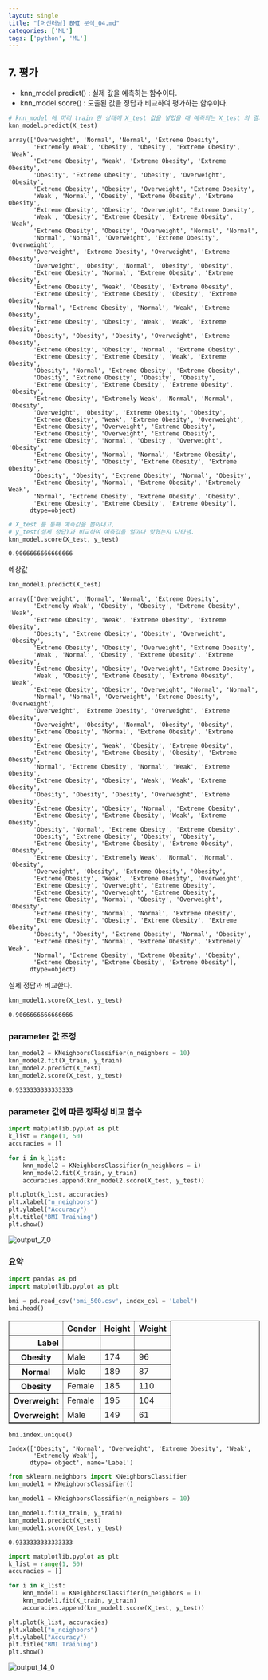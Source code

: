 ```yaml
---
layout: single
title: "[머신러닝] BMI 분석_04.md"
categories: ['ML']
tags: ['python', 'ML']
---
```


## 7. 평가

- knn_model.predict() : 실제 값을 예측하는 함수이다.  
- knn_model.score() : 도출된 값을 정답과 비교하여 평가하는 함수이다.


```python
# knn_model 에 미리 train 한 상태에 X_test 값을 넣었을 때 예측되는 X_test 의 결과
knn_model.predict(X_test)
```




    array(['Overweight', 'Normal', 'Normal', 'Extreme Obesity',
           'Extremely Weak', 'Obesity', 'Obesity', 'Extreme Obesity', 'Weak',
           'Extreme Obesity', 'Weak', 'Extreme Obesity', 'Extreme Obesity',
           'Obesity', 'Extreme Obesity', 'Obesity', 'Overweight', 'Obesity',
           'Extreme Obesity', 'Obesity', 'Overweight', 'Extreme Obesity',
           'Weak', 'Normal', 'Obesity', 'Extreme Obesity', 'Extreme Obesity',
           'Extreme Obesity', 'Obesity', 'Overweight', 'Extreme Obesity',
           'Weak', 'Obesity', 'Extreme Obesity', 'Extreme Obesity', 'Weak',
           'Extreme Obesity', 'Obesity', 'Overweight', 'Normal', 'Normal',
           'Normal', 'Normal', 'Overweight', 'Extreme Obesity', 'Overweight',
           'Overweight', 'Extreme Obesity', 'Overweight', 'Extreme Obesity',
           'Overweight', 'Obesity', 'Normal', 'Obesity', 'Obesity',
           'Extreme Obesity', 'Normal', 'Extreme Obesity', 'Extreme Obesity',
           'Extreme Obesity', 'Weak', 'Obesity', 'Extreme Obesity',
           'Extreme Obesity', 'Extreme Obesity', 'Obesity', 'Extreme Obesity',
           'Normal', 'Extreme Obesity', 'Normal', 'Weak', 'Extreme Obesity',
           'Extreme Obesity', 'Obesity', 'Weak', 'Weak', 'Extreme Obesity',
           'Obesity', 'Obesity', 'Obesity', 'Overweight', 'Extreme Obesity',
           'Extreme Obesity', 'Obesity', 'Normal', 'Extreme Obesity',
           'Extreme Obesity', 'Extreme Obesity', 'Weak', 'Extreme Obesity',
           'Obesity', 'Normal', 'Extreme Obesity', 'Extreme Obesity',
           'Obesity', 'Extreme Obesity', 'Obesity', 'Obesity',
           'Extreme Obesity', 'Extreme Obesity', 'Extreme Obesity', 'Obesity',
           'Extreme Obesity', 'Extremely Weak', 'Normal', 'Normal', 'Obesity',
           'Overweight', 'Obesity', 'Extreme Obesity', 'Obesity',
           'Extreme Obesity', 'Weak', 'Extreme Obesity', 'Overweight',
           'Extreme Obesity', 'Overweight', 'Extreme Obesity',
           'Extreme Obesity', 'Overweight', 'Extreme Obesity',
           'Extreme Obesity', 'Normal', 'Obesity', 'Overweight', 'Obesity',
           'Extreme Obesity', 'Normal', 'Normal', 'Extreme Obesity',
           'Extreme Obesity', 'Obesity', 'Extreme Obesity', 'Extreme Obesity',
           'Obesity', 'Obesity', 'Extreme Obesity', 'Normal', 'Obesity',
           'Extreme Obesity', 'Normal', 'Extreme Obesity', 'Extremely Weak',
           'Normal', 'Extreme Obesity', 'Extreme Obesity', 'Obesity',
           'Extreme Obesity', 'Extreme Obesity', 'Extreme Obesity'],
          dtype=object)




```python
# X_test 를 통해 예측값을 뽑아내고,
# y_test(실제 정답)과 비교하여 예측값을 얼마나 맞혔는지 나타냄.
knn_model.score(X_test, y_test)
```




    0.9066666666666666



예상값

```python
knn_model1.predict(X_test)
```




    array(['Overweight', 'Normal', 'Normal', 'Extreme Obesity',
           'Extremely Weak', 'Obesity', 'Obesity', 'Extreme Obesity', 'Weak',
           'Extreme Obesity', 'Weak', 'Extreme Obesity', 'Extreme Obesity',
           'Obesity', 'Extreme Obesity', 'Obesity', 'Overweight', 'Obesity',
           'Extreme Obesity', 'Obesity', 'Overweight', 'Extreme Obesity',
           'Weak', 'Normal', 'Obesity', 'Extreme Obesity', 'Extreme Obesity',
           'Extreme Obesity', 'Obesity', 'Overweight', 'Extreme Obesity',
           'Weak', 'Obesity', 'Extreme Obesity', 'Extreme Obesity', 'Weak',
           'Extreme Obesity', 'Obesity', 'Overweight', 'Normal', 'Normal',
           'Normal', 'Normal', 'Overweight', 'Extreme Obesity', 'Overweight',
           'Overweight', 'Extreme Obesity', 'Overweight', 'Extreme Obesity',
           'Overweight', 'Obesity', 'Normal', 'Obesity', 'Obesity',
           'Extreme Obesity', 'Normal', 'Extreme Obesity', 'Extreme Obesity',
           'Extreme Obesity', 'Weak', 'Obesity', 'Extreme Obesity',
           'Extreme Obesity', 'Extreme Obesity', 'Obesity', 'Extreme Obesity',
           'Normal', 'Extreme Obesity', 'Normal', 'Weak', 'Extreme Obesity',
           'Extreme Obesity', 'Obesity', 'Weak', 'Weak', 'Extreme Obesity',
           'Obesity', 'Obesity', 'Obesity', 'Overweight', 'Extreme Obesity',
           'Extreme Obesity', 'Obesity', 'Normal', 'Extreme Obesity',
           'Extreme Obesity', 'Extreme Obesity', 'Weak', 'Extreme Obesity',
           'Obesity', 'Normal', 'Extreme Obesity', 'Extreme Obesity',
           'Obesity', 'Extreme Obesity', 'Obesity', 'Obesity',
           'Extreme Obesity', 'Extreme Obesity', 'Extreme Obesity', 'Obesity',
           'Extreme Obesity', 'Extremely Weak', 'Normal', 'Normal', 'Obesity',
           'Overweight', 'Obesity', 'Extreme Obesity', 'Obesity',
           'Extreme Obesity', 'Weak', 'Extreme Obesity', 'Overweight',
           'Extreme Obesity', 'Overweight', 'Extreme Obesity',
           'Extreme Obesity', 'Overweight', 'Extreme Obesity',
           'Extreme Obesity', 'Normal', 'Obesity', 'Overweight', 'Obesity',
           'Extreme Obesity', 'Normal', 'Normal', 'Extreme Obesity',
           'Extreme Obesity', 'Obesity', 'Extreme Obesity', 'Extreme Obesity',
           'Obesity', 'Obesity', 'Extreme Obesity', 'Normal', 'Obesity',
           'Extreme Obesity', 'Normal', 'Extreme Obesity', 'Extremely Weak',
           'Normal', 'Extreme Obesity', 'Extreme Obesity', 'Obesity',
           'Extreme Obesity', 'Extreme Obesity', 'Extreme Obesity'],
          dtype=object)


 
실제 정답과 비교한다.

```python
knn_model1.score(X_test, y_test)
```




    0.9066666666666666



### parameter 값 조정

```python
knn_model2 = KNeighborsClassifier(n_neighbors = 10)
knn_model2.fit(X_train, y_train)
knn_model2.predict(X_test)
knn_model2.score(X_test, y_test)
```




    0.9333333333333333


### parameter 값에 따른 정확성 비교 함수

```python
import matplotlib.pyplot as plt
k_list = range(1, 50)
accuracies = []

for i in k_list:
    knn_model2 = KNeighborsClassifier(n_neighbors = i)
    knn_model2.fit(X_train, y_train)
    accuracies.append(knn_model2.score(X_test, y_test))

plt.plot(k_list, accuracies)
plt.xlabel("n_neighbors")
plt.ylabel("Accuracy")
plt.title("BMI Training")
plt.show()
```


    
![output_7_0](https://user-images.githubusercontent.com/59822430/111067931-d9310380-8509-11eb-80eb-5507cc4d57c5.png)
    


### 요약


```python
import pandas as pd
import matplotlib.pyplot as plt

bmi = pd.read_csv('bmi_500.csv', index_col = 'Label')
bmi.head()
```




<div>
<style scoped>
    .dataframe tbody tr th:only-of-type {
        vertical-align: middle;
    }

    .dataframe tbody tr th {
        vertical-align: top;
    }

    .dataframe thead th {
        text-align: right;
    }
</style>
<table border="1" class="dataframe">
  <thead>
    <tr style="text-align: right;">
      <th></th>
      <th>Gender</th>
      <th>Height</th>
      <th>Weight</th>
    </tr>
    <tr>
      <th>Label</th>
      <th></th>
      <th></th>
      <th></th>
    </tr>
  </thead>
  <tbody>
    <tr>
      <th>Obesity</th>
      <td>Male</td>
      <td>174</td>
      <td>96</td>
    </tr>
    <tr>
      <th>Normal</th>
      <td>Male</td>
      <td>189</td>
      <td>87</td>
    </tr>
    <tr>
      <th>Obesity</th>
      <td>Female</td>
      <td>185</td>
      <td>110</td>
    </tr>
    <tr>
      <th>Overweight</th>
      <td>Female</td>
      <td>195</td>
      <td>104</td>
    </tr>
    <tr>
      <th>Overweight</th>
      <td>Male</td>
      <td>149</td>
      <td>61</td>
    </tr>
  </tbody>
</table>
</div>




```python
bmi.index.unique()
```




    Index(['Obesity', 'Normal', 'Overweight', 'Extreme Obesity', 'Weak',
           'Extremely Weak'],
          dtype='object', name='Label')




```python
from sklearn.neighbors import KNeighborsClassifier
knn_model1 = KNeighborsClassifier()
```


```python
knn_model1 = KNeighborsClassifier(n_neighbors = 10)
```


```python
knn_model1.fit(X_train, y_train)
knn_model1.predict(X_test)
knn_model1.score(X_test, y_test)
```




    0.9333333333333333


```python
import matplotlib.pyplot as plt
k_list = range(1, 50)
accuracies = []

for i in k_list:
    knn_model1 = KNeighborsClassifier(n_neighbors = i)
    knn_model1.fit(X_train, y_train)
    accuracies.append(knn_model1.score(X_test, y_test))

plt.plot(k_list, accuracies)
plt.xlabel("n_neighbors")
plt.ylabel("Accuracy")
plt.title("BMI Training")
plt.show()
```

![output_14_0](https://user-images.githubusercontent.com/59822430/111067933-dc2bf400-8509-11eb-8cf8-2acd21e2127c.png)
   

